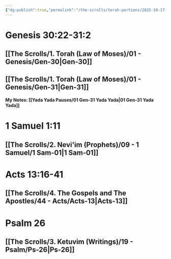 ```yaml
---
{"dg-publish":true,"permalink":"/the-scrolls/torah-portions/2025-10-17-shabbat-reading/","tags":["TheScrolls","TorahPortions"]}
---
```


# Genesis 30:22-31:2 
## [[The Scrolls/1. Torah (Law of Moses)/01 - Genesis/Gen-30\|Gen-30]]
## [[The Scrolls/1. Torah (Law of Moses)/01 - Genesis/Gen-31\|Gen-31]]
#### My Notes: [[Yada Yada Pauses/01 Gen-31 Yada Yada\|01 Gen-31 Yada Yada]]
# 1 Samuel 1:11 
## [[The Scrolls/2. Nevi'im (Prophets)/09 - 1 Samuel/1 Sam-01\|1 Sam-01]]
# Acts 13:16-41
## [[The Scrolls/4. The Gospels and The Apostles/44 - Acts/Acts-13\|Acts-13]]
# Psalm 26
## [[The Scrolls/3. Ketuvim (Writings)/19 - Psalm/Ps-26\|Ps-26]]